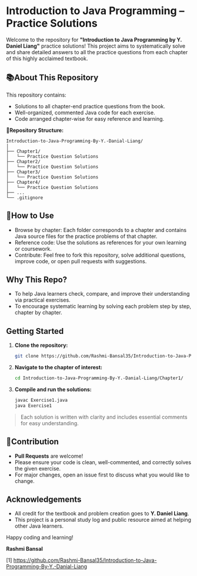 # Introduction to Java Programming – Practice Solutions

Welcome to the repository for **"Introduction to Java Programming by Y. Daniel Liang"** practice solutions! This project aims to systematically solve and share detailed answers to all the practice questions from each chapter of this highly acclaimed textbook.

## 📚About This Repository

This repository contains:
- Solutions to all chapter-end practice questions from the book.
- Well-organized, commented Java code for each exercise.
- Code arranged chapter-wise for easy reference and learning.

**📁Repository Structure:**
```
Introduction-to-Java-Programming-By-Y.-Danial-Liang/
│
├── Chapter1/
│   └── Practice Question Solutions
├── Chapter2/
│   └── Practice Question Solutions
├── Chapter3/
│   └── Practice Question Solutions
├── Chapter4/
│   └── Practice Question Solutions
├── ...
└── .gitignore
```

## 📝How to Use

- Browse by chapter: Each folder corresponds to a chapter and contains Java source files for the practice problems of that chapter.
- Reference code: Use the solutions as references for your own learning or coursework.
- Contribute: Feel free to fork this repository, solve additional questions, improve code, or open pull requests with suggestions.

## Why This Repo?

- To help Java learners check, compare, and improve their understanding via practical exercises.
- To encourage systematic learning by solving each problem step by step, chapter by chapter.

## Getting Started

1. **Clone the repository:**
   ```bash
   git clone https://github.com/Rashmi-Bansal35/Introduction-to-Java-Programming-By-Y.-Danial-Liang.git
   ```

2. **Navigate to the chapter of interest:**
   ```bash
   cd Introduction-to-Java-Programming-By-Y.-Danial-Liang/Chapter1/
   ```

3. **Compile and run the solutions:**
   ```bash
   javac Exercise1.java
   java Exercise1
   ```

> Each solution is written with clarity and includes essential comments for easy understanding.

## 🤝Contribution

- **Pull Requests** are welcome!
- Please ensure your code is clean, well-commented, and correctly solves the given exercise.
- For major changes, open an issue first to discuss what you would like to change.

## Acknowledgements

- All credit for the textbook and problem creation goes to **Y. Daniel Liang**.
- This project is a personal study log and public resource aimed at helping other Java learners.

Happy coding and learning!

**Rashmi Bansal**

[1] https://github.com/Rashmi-Bansal35/Introduction-to-Java-Programming-By-Y.-Danial-Liang
